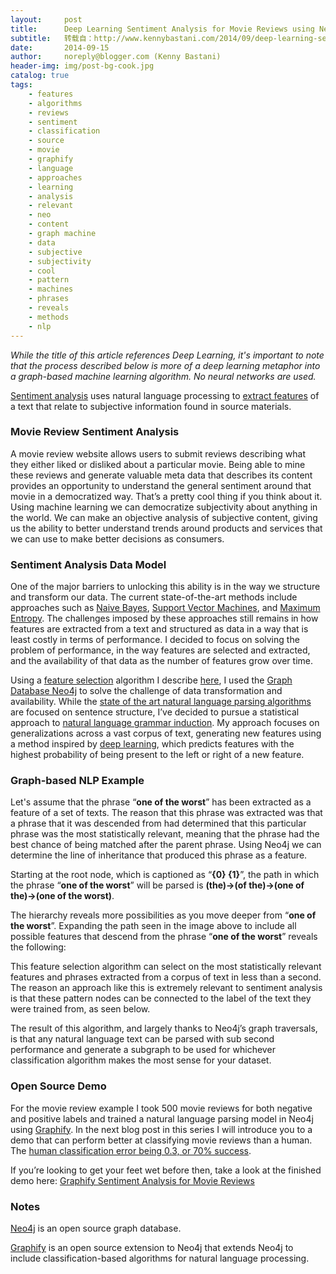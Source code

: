 ```yaml
---
layout:     post
title:      Deep Learning Sentiment Analysis for Movie Reviews using Neo4j
subtitle:   转载自：http://www.kennybastani.com/2014/09/deep-learning-sentiment-analysis-for.html
date:       2014-09-15
author:     noreply@blogger.com (Kenny Bastani)
header-img: img/post-bg-cook.jpg
catalog: true
tags:
    - features
    - algorithms
    - reviews
    - sentiment
    - classification
    - source
    - movie
    - graphify
    - language
    - approaches
    - learning
    - analysis
    - relevant
    - neo
    - content
    - graph machine
    - data
    - subjective
    - subjectivity
    - cool
    - pattern
    - machines
    - phrases
    - reveals
    - methods
    - nlp
---
```


*While the title of this article references Deep Learning, it's important to note that the process described below is more of a deep learning metaphor into a graph-based machine learning algorithm. No neural networks are used.*

[Sentiment analysis](http://en.wikipedia.org/wiki/Sentiment_analysis) uses natural language processing to [extract features](http://en.wikipedia.org/wiki/Feature_selection) of a text that relate to subjective information found in source materials.

### Movie Review Sentiment Analysis

A movie review website allows users to submit reviews describing what they either liked or disliked about a particular movie. Being able to mine these reviews and generate valuable meta data that describes its content provides an opportunity to understand the general sentiment around that movie in a democratized way. That’s a pretty cool thing if you think about it. Using machine learning we can democratize subjectivity about anything in the world. We can make an objective analysis of subjective content, giving us the ability to better understand trends around products and services that we can use to make better decisions as consumers.

### Sentiment Analysis Data Model

One of the major barriers to unlocking this ability is in the way we structure and transform our data. The current state-of-the-art methods include approaches such as [Naive Bayes](http://en.wikipedia.org/wiki/Naive_Bayes_classifier), [Support Vector Machines](http://en.wikipedia.org/wiki/Support_vector_machine), and [Maximum Entropy](http://en.wikipedia.org/wiki/Multinomial_logistic_regression). The challenges imposed by these approaches still remains in how features are extracted from a text and structured as data in a way that is least costly in terms of performance. I decided to focus on solving the problem of performance, in the way features are selected and extracted, and the availability of that data as the number of features grow over time.

Using a [feature selection](http://en.wikipedia.org/wiki/Feature_selection) algorithm I describe [here](http://www.kennybastani.com/2014/06/hierchical-pattern-recognition.html), I used the [Graph Database Neo4j](http://www.neo4j.com/.) to solve the challenge of data transformation and availability. While the [state of the art natural language parsing algorithms](http://nlp.stanford.edu/sentiment) are focused on sentence structure, I’ve decided to pursue a statistical approach to [natural language grammar induction](http://en.wikipedia.org/wiki/Grammar_induction). My approach focuses on generalizations across a vast corpus of text, generating new features using a method inspired by [deep learning](http://en.wikipedia.org/wiki/Deep_learning), which predicts features with the highest probability of being present to the left or right of a new feature.

### Graph-based NLP Example

Let's assume that the phrase “**one of the worst**” has been extracted as a feature of a set of texts. The reason that this phrase was extracted was that a phrase that it was descended from had determined that this particular phrase was the most statistically relevant, meaning that the phrase had the best chance of being matched after the parent phrase. Using Neo4j we can determine the line of inheritance that produced this phrase as a feature.

Starting at the root node, which is captioned as “**{0} {1}**”, the path in which the phrase “**one of the worst**” will be parsed is **(the)->(of the)->(one of the)->(one of the worst)**.

The hierarchy reveals more possibilities as you move deeper from “**one of the worst**”. Expanding the path seen in the image above to include all possible features that descend from the phrase “**one of the worst**” reveals the following:

This feature selection algorithm can select on the most statistically relevant features and phrases extracted from a corpus of text in less than a second. The reason an approach like this is extremely relevant to sentiment analysis is that these pattern nodes can be connected to the label of the text they were trained from, as seen below.

The result of this algorithm, and largely thanks to Neo4j’s graph traversals, is that any natural language text can be parsed with sub second performance and generate a subgraph to be used for whichever classification algorithm makes the most sense for your dataset.

### Open Source Demo

For the movie review example I took 500 movie reviews for both negative and positive labels and trained a natural language parsing model in Neo4j using [Graphify](https://github.com/kbastani/graphify). In the next blog post in this series I will introduce you to a demo that can perform better at classifying movie reviews than a human. The [human classification error being 0.3, or 70% success](http://en.wikipedia.org/wiki/Sentiment_analysis#Evaluation).

If you’re looking to get your feet wet before then, take a look at the finished demo here: [Graphify Sentiment Analysis for Movie Reviews](https://github.com/kbastani/graphify/tree/master/src/examples/graphify-examples-sentiment-analysis)

### Notes

[Neo4j](http://www.neo4j.com/.) is an open source graph database.

[Graphify](https://github.com/kbastani/graphify) is an open source extension to Neo4j that extends Neo4j to include classification-based algorithms for natural language processing.
